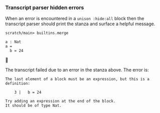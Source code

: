 ### Transcript parser hidden errors

When an error is encountered in a `unison :hide:all` block
then the transcript parser should print the stanza
and surface a helpful message.

``` ucm :hide
scratch/main> builtins.merge
```

``` unison :hide:all
a : Nat
a =
  b = 24
```

🛑

The transcript failed due to an error in the stanza above. The error is:

``` 
The last element of a block must be an expression, but this is a
definition:

    3 |   b = 24

Try adding an expression at the end of the block.
It should be of type Nat.
```
